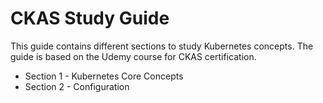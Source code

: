 # CKAS Study Guide
This guide contains different sections to study Kubernetes concepts. The guide is based on the Udemy course for CKAS certification.

* Section 1 - Kubernetes Core Concepts
* Section 2 - Configuration